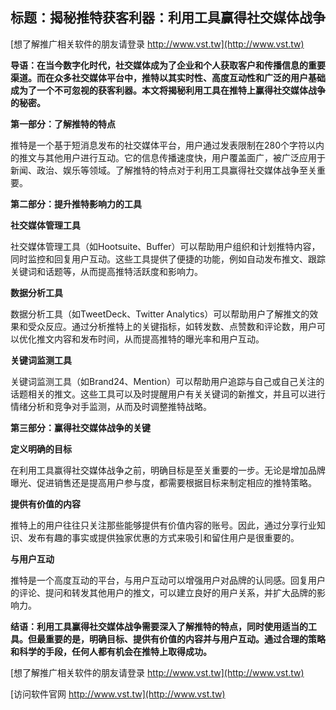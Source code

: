 ## **标题：揭秘推特获客利器：利用工具赢得社交媒体战争**

[想了解推广相关软件的朋友请登录 http://www.vst.tw](http://www.vst.tw)

**导语：在当今数字化时代，社交媒体成为了企业和个人获取客户和传播信息的重要渠道。而在众多社交媒体平台中，推特以其实时性、高度互动性和广泛的用户基础成为了一个不可忽视的获客利器。本文将揭秘利用工具在推特上赢得社交媒体战争的秘密。**

**第一部分：了解推特的特点**

推特是一个基于短消息发布的社交媒体平台，用户通过发表限制在280个字符以内的推文与其他用户进行互动。它的信息传播速度快，用户覆盖面广，被广泛应用于新闻、政治、娱乐等领域。了解推特的特点对于利用工具赢得社交媒体战争至关重要。

**第二部分：提升推特影响力的工具**

**社交媒体管理工具**

社交媒体管理工具（如Hootsuite、Buffer）可以帮助用户组织和计划推特内容，同时监控和回复用户互动。这些工具提供了便捷的功能，例如自动发布推文、跟踪关键词和话题等，从而提高推特活跃度和影响力。

**数据分析工具**

数据分析工具（如TweetDeck、Twitter Analytics）可以帮助用户了解推文的效果和受众反应。通过分析推特上的关键指标，如转发数、点赞数和评论数，用户可以优化推文内容和发布时间，从而提高推特的曝光率和用户互动。

**关键词监测工具**

关键词监测工具（如Brand24、Mention）可以帮助用户追踪与自己或自己关注的话题相关的推文。这些工具可以及时提醒用户有关关键词的新推文，并且可以进行情绪分析和竞争对手监测，从而及时调整推特战略。

**第三部分：赢得社交媒体战争的关键**

**定义明确的目标**

在利用工具赢得社交媒体战争之前，明确目标是至关重要的一步。无论是增加品牌曝光、促进销售还是提高用户参与度，都需要根据目标来制定相应的推特策略。

**提供有价值的内容**

推特上的用户往往只关注那些能够提供有价值内容的账号。因此，通过分享行业知识、发布有趣的事实或提供独家优惠的方式来吸引和留住用户是很重要的。

**与用户互动**

推特是一个高度互动的平台，与用户互动可以增强用户对品牌的认同感。回复用户的评论、提问和转发其他用户的推文，可以建立良好的用户关系，并扩大品牌的影响力。

**结语：利用工具赢得社交媒体战争需要深入了解推特的特点，同时使用适当的工具。但最重要的是，明确目标、提供有价值的内容并与用户互动。通过合理的策略和科学的手段，任何人都有机会在推特上取得成功。**

[想了解推广相关软件的朋友请登录 http://www.vst.tw](http://www.vst.tw)


[访问软件官网 http://www.vst.tw](http://www.vst.tw)
